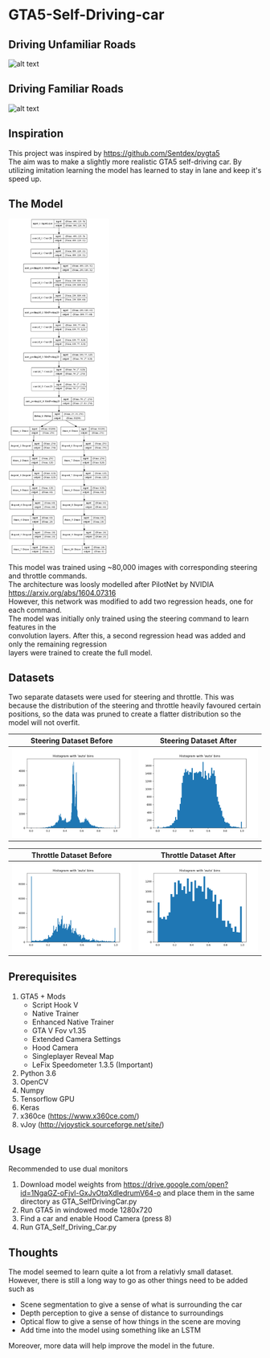 # GTA5-Self-Driving-car

## Driving Unfamiliar Roads
![alt text](https://github.com/Will-J-Gale/GTA5-Self-Driving-Car/blob/master/Images/Driving_Unfamiliar_roads.gif)  
## Driving Familiar Roads
![alt text](https://github.com/Will-J-Gale/GTA5-Self-Driving-Car/blob/master/Images/Driving_Familiar_roads.gif)  

## Inspiration
This project was inspired by https://github.com/Sentdex/pygta5  
The aim was to make a slightly more realistic GTA5 self-driving car. 
By utilizing imitation learning the model has learned to stay in lane 
and keep it's speed up. 

## The Model
<img src="https://github.com/Will-J-Gale/GTA5-Self-Driving-Car/blob/master/Images/SelfDrivingModel.png" alt="drawing" width="200"/>

This model was trained using ~80,000 images with corresponding steering and throttle commands.  
The architecture was loosly modelled after PilotNet by NVIDIA https://arxiv.org/abs/1604.07316  
However, this network was modified to add two regression heads, one for each command.  
The model was initially only trained using the steering command to learn features in the  
convolution layers. After this, a second regression head was added and only the remaining regression  
layers were trained to create the full model.

## Datasets
Two separate datasets were used for steering and throttle.
This was because the distribution of the steering and throttle heavily favoured certain positions, 
so the data was pruned to create a flatter distribution so the model will not overfit.

Steering Dataset Before    |  Steering Dataset After
:-------------------------:|:-------------------------:
![](https://github.com/Will-J-Gale/GTA5-Self-Driving-Car/blob/master/Images/Steering_100k.png)  |  ![](https://github.com/Will-J-Gale/GTA5-Self-Driving-Car/blob/master/Images/Steering_52k.png)

Throttle Dataset Before    |  Throttle Dataset After
:-------------------------:|:-------------------------:
![](https://github.com/Will-J-Gale/GTA5-Self-Driving-Car/blob/master/Images/Throttle_100k.png)  |  ![](https://github.com/Will-J-Gale/GTA5-Self-Driving-Car/blob/master/Images/Throttle_35k.png)

## Prerequisites
1. GTA5 + Mods
   * Script Hook V
   * Native Trainer
   * Enhanced Native Trainer
   * GTA V Fov v1.35
   * Extended Camera Settings
   * Hood Camera
   * Singleplayer Reveal Map
   * LeFix Speedometer 1.3.5 (Important)
2. Python 3.6
3. OpenCV
4. Numpy
5. Tensorflow GPU
6. Keras
7. x360ce (https://www.x360ce.com/)
8. vJoy (http://vjoystick.sourceforge.net/site/)

## Usage
Recommended to use dual monitors
1. Download model weights from https://drive.google.com/open?id=1NgaGZ-oFjvl-GxJvOtqXdIedrumV64-o and place them in the same directory as GTA_SelfDrivingCar.py 
2. Run GTA5 in windowed mode 1280x720
3. Find a car and enable Hood Camera (press 8)
4. Run GTA_Self_Driving_Car.py

## Thoughts
The model seemed to learn quite a lot from a relativly small dataset.   
However, there is still a long way to go as other things need to be added such as
   * Scene segmentation to give a sense of what is surrounding the car
   * Depth perception to give a sense of distance to surroundings
   * Optical flow to give a sense of how things in the scene are moving
   * Add time into the model using something like an LSTM 
   
Moreover, more data will help improve the model in the future.
